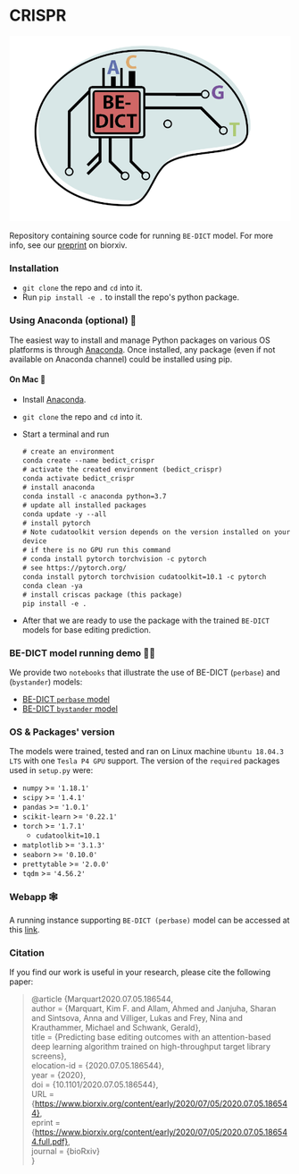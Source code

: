 # CRISPR

![BE-DICT logo](bedict_logo.png)

Repository containing source code for running `BE-DICT` model. For more info, see our [preprint](https://www.biorxiv.org/content/10.1101/2020.07.05.186544v1) on biorxiv.

### Installation

* `git clone` the repo and `cd` into it.
* Run `pip install -e .` to install the repo's python package.

### Using Anaconda (optional) 🐍

The easiest way to install and manage Python packages on various OS platforms is through [Anaconda](https://docs.anaconda.com/anaconda/install/). Once installed, any package (even if not available on Anaconda channel) could be installed using pip. 

#### On Mac 

* Install [Anaconda](https://docs.anaconda.com/anaconda/install/).
* `git clone` the repo and `cd` into it.
* Start a terminal and run

    ```shell
    # create an environment
    conda create --name bedict_crispr
    # activate the created environment (bedict_crispr)
    conda activate bedict_crispr
    # install anaconda
    conda install -c anaconda python=3.7
    # update all installed packages
    conda update -y --all
    # install pytorch 
    # Note cudatoolkit version depends on the version installed on your device
    # if there is no GPU run this command
    # conda install pytorch torchvision -c pytorch
    # see https://pytorch.org/
    conda install pytorch torchvision cudatoolkit=10.1 -c pytorch
    conda clean -ya
    # install criscas package (this package)
    pip install -e .
    ```
* After that we are ready to use the package with the trained `BE-DICT` models for base editing prediction.

### BE-DICT model running demo 🏃‍♀️

We provide two `notebooks` that illustrate the use of BE-DICT (`perbase`) and (`bystander`) models:
   - [BE-DICT `perbase` model](demo/BEDICT_model_demonstration.ipynb)
   - [BE-DICT `bystander` model](demo/BEDICT_haplotype_model_demoseqs.ipynb)

### OS & Packages' version

The models were trained, tested and ran on Linux machine `Ubuntu 18.04.3 LTS` with one `Tesla P4 GPU` support.
The version of the `required` packages used in `setup.py` were:
* `numpy` &gt;=  `'1.18.1'`
* `scipy` &gt;= `'1.4.1'`
* `pandas` &gt;= `'1.0.1'`
* `scikit-learn` &gt;= `'0.22.1'`
* `torch` &gt;= `'1.7.1'`
  * `cudatoolkit=10.1`
* `matplotlib` &gt;= `'3.1.3'`
* `seaborn` &gt;= `'0.10.0'`
* `prettytable` &gt;= `'2.0.0'`
* `tqdm` &gt;= `'4.56.2'`

### Webapp 🕸️

A running instance supporting `BE-DICT (perbase)` model can be accessed at this [link](http://be-dict.org).

### Citation

If you find our work is useful in your research, please cite the following paper:

> @article {Marquart2020.07.05.186544,  
	author = {Marquart, Kim F. and Allam, Ahmed and Janjuha, Sharan and Sintsova, Anna and Villiger, Lukas and Frey, Nina and Krauthammer, Michael and Schwank, Gerald},  
	title = {Predicting base editing outcomes with an attention-based deep learning algorithm trained on high-throughput target library screens},  
	elocation-id = {2020.07.05.186544},  
	year = {2020},  
	doi = {10.1101/2020.07.05.186544},  
	URL = {https://www.biorxiv.org/content/early/2020/07/05/2020.07.05.186544},  
	eprint = {https://www.biorxiv.org/content/early/2020/07/05/2020.07.05.186544.full.pdf},  
	journal = {bioRxiv}  
}